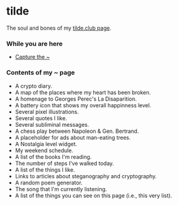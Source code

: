 tilde
=====

The soul and bones of my [tilde.club page](http://tilde.club/~javier).

### While you are here

* [Capture the ~](https://github.com/javierarce/tilde/tree/master/captures)

### Contents of my ~ page

* A crypto diary.
* A map of the places where my heart has been broken.
* A homenage to Georges Perec's La Disaparition.
* A battery icon that shows my overall happinness level.
* Several pixel illustrations.
* Several quotes I like.
* Several subliminal messages.
* A chess play between Napoleon & Gen. Bertrand.
* A placeholder for ads about man-eating trees.
* A Nostalgia level widget.
* My weekend schedule.
* A list of the books I'm reading.
* The number of steps I've walked today.
* A list of the things I like.
* Links to articles about steganography and cryptography.
* A random poem generator.
* The song that I'm currently listening.
* A list of the things you can see on this page (i.e., this very list).
